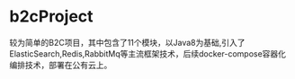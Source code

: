 # b2cProject
较为简单的B2C项目，其中包含了11个模块，以Java8为基础,引入了ElasticSearch,Redis,RabbitMq等主流框架技术，后续docker-compose容器化编排技术，部署在公有云上。
